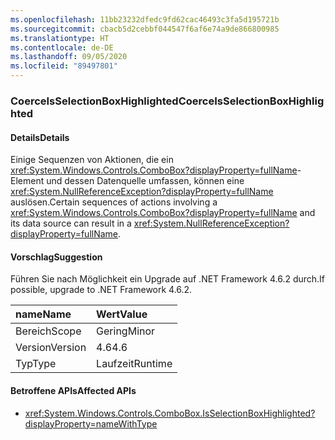 ```yaml
---
ms.openlocfilehash: 11bb23232dfedc9fd62cac46493c3fa5d195721b
ms.sourcegitcommit: cbacb5d2cebbf044547f6af6e74a9de866800985
ms.translationtype: HT
ms.contentlocale: de-DE
ms.lasthandoff: 09/05/2020
ms.locfileid: "89497801"
---
```

### <a name="coerceisselectionboxhighlighted"></a><span data-ttu-id="4ad2c-101">CoerceIsSelectionBoxHighlighted</span><span class="sxs-lookup"><span data-stu-id="4ad2c-101">CoerceIsSelectionBoxHighlighted</span></span>

#### <a name="details"></a><span data-ttu-id="4ad2c-102">Details</span><span class="sxs-lookup"><span data-stu-id="4ad2c-102">Details</span></span>

<span data-ttu-id="4ad2c-103">Einige Sequenzen von Aktionen, die ein <xref:System.Windows.Controls.ComboBox?displayProperty=fullName>-Element und dessen Datenquelle umfassen, können eine <xref:System.NullReferenceException?displayProperty=fullName> auslösen.</span><span class="sxs-lookup"><span data-stu-id="4ad2c-103">Certain sequences of actions involving a <xref:System.Windows.Controls.ComboBox?displayProperty=fullName> and its data source can result in a <xref:System.NullReferenceException?displayProperty=fullName>.</span></span>

#### <a name="suggestion"></a><span data-ttu-id="4ad2c-104">Vorschlag</span><span class="sxs-lookup"><span data-stu-id="4ad2c-104">Suggestion</span></span>

<span data-ttu-id="4ad2c-105">Führen Sie nach Möglichkeit ein Upgrade auf .NET Framework 4.6.2 durch.</span><span class="sxs-lookup"><span data-stu-id="4ad2c-105">If possible, upgrade to .NET Framework 4.6.2.</span></span>

| <span data-ttu-id="4ad2c-106">name</span><span class="sxs-lookup"><span data-stu-id="4ad2c-106">Name</span></span>    | <span data-ttu-id="4ad2c-107">Wert</span><span class="sxs-lookup"><span data-stu-id="4ad2c-107">Value</span></span>       |
|:--------|:------------|
| <span data-ttu-id="4ad2c-108">Bereich</span><span class="sxs-lookup"><span data-stu-id="4ad2c-108">Scope</span></span>   |<span data-ttu-id="4ad2c-109">Gering</span><span class="sxs-lookup"><span data-stu-id="4ad2c-109">Minor</span></span>|
|<span data-ttu-id="4ad2c-110">Version</span><span class="sxs-lookup"><span data-stu-id="4ad2c-110">Version</span></span>|<span data-ttu-id="4ad2c-111">4.6</span><span class="sxs-lookup"><span data-stu-id="4ad2c-111">4.6</span></span>|
|<span data-ttu-id="4ad2c-112">Typ</span><span class="sxs-lookup"><span data-stu-id="4ad2c-112">Type</span></span>|<span data-ttu-id="4ad2c-113">Laufzeit</span><span class="sxs-lookup"><span data-stu-id="4ad2c-113">Runtime</span></span>|

#### <a name="affected-apis"></a><span data-ttu-id="4ad2c-114">Betroffene APIs</span><span class="sxs-lookup"><span data-stu-id="4ad2c-114">Affected APIs</span></span>

- <xref:System.Windows.Controls.ComboBox.IsSelectionBoxHighlighted?displayProperty=nameWithType>

<!--

#### Affected APIs

- `P:System.Windows.Controls.ComboBox.IsSelectionBoxHighlighted`

-->
